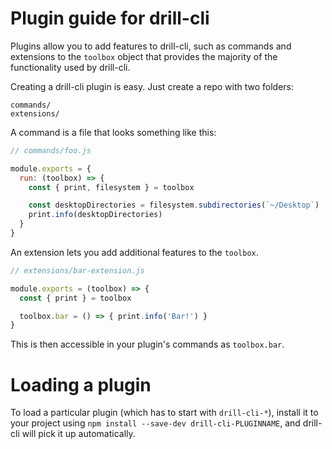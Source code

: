 # Plugin guide for drill-cli

Plugins allow you to add features to drill-cli, such as commands and
extensions to the `toolbox` object that provides the majority of the functionality
used by drill-cli.

Creating a drill-cli plugin is easy. Just create a repo with two folders:

```
commands/
extensions/
```

A command is a file that looks something like this:

```js
// commands/foo.js

module.exports = {
  run: (toolbox) => {
    const { print, filesystem } = toolbox

    const desktopDirectories = filesystem.subdirectories(`~/Desktop`)
    print.info(desktopDirectories)
  }
}
```

An extension lets you add additional features to the `toolbox`.

```js
// extensions/bar-extension.js

module.exports = (toolbox) => {
  const { print } = toolbox

  toolbox.bar = () => { print.info('Bar!') }
}
```

This is then accessible in your plugin's commands as `toolbox.bar`.

# Loading a plugin

To load a particular plugin (which has to start with `drill-cli-*`),
install it to your project using `npm install --save-dev drill-cli-PLUGINNAME`,
and drill-cli will pick it up automatically.
